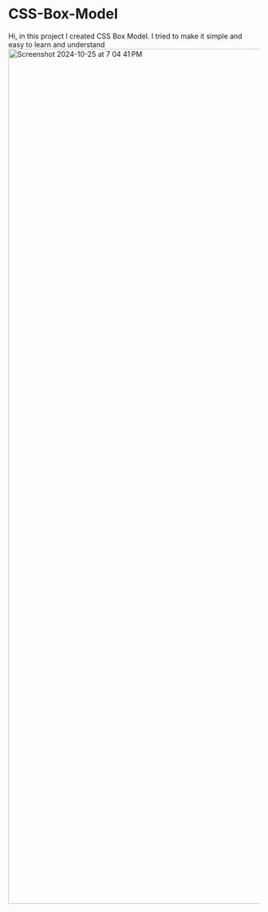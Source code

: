 # CSS-Box-Model
Hi, in this project I created CSS Box Model. I tried to make it simple and easy to learn and understand
<img width="1710" alt="Screenshot 2024-10-25 at 7 04 41 PM" src="https://github.com/user-attachments/assets/e59d31c1-1764-48c2-b51a-2b85a530bcd6">
